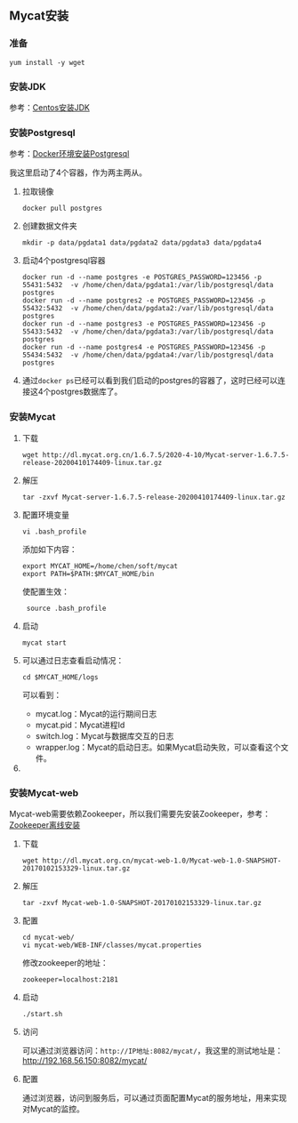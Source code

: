 

## Mycat安装

### 准备

```
yum install -y wget
```

### 安装JDK

参考：[Centos安装JDK](https://github.com/ichentiefeng/learning/blob/master/java/Centos7%E5%AE%89%E8%A3%85JDK8.md)

### 安装Postgresql

参考：[Docker环境安装Postgresql](https://github.com/ichentiefeng/learning/blob/master/postgresql/Postgresql.md#docker%E7%8E%AF%E5%A2%83%E5%AE%89%E8%A3%85)

我这里启动了4个容器，作为两主两从。

1. 拉取镜像

   ```
   docker pull postgres
   ```

2. 创建数据文件夹

   ```
   mkdir -p data/pgdata1 data/pgdata2 data/pgdata3 data/pgdata4
   ```

3. 启动4个postgresql容器

   ```shell
   docker run -d --name postgres -e POSTGRES_PASSWORD=123456 -p 55431:5432  -v /home/chen/data/pgdata1:/var/lib/postgresql/data postgres
   docker run -d --name postgres2 -e POSTGRES_PASSWORD=123456 -p 55432:5432  -v /home/chen/data/pgdata2:/var/lib/postgresql/data postgres
   docker run -d --name postgres3 -e POSTGRES_PASSWORD=123456 -p 55433:5432  -v /home/chen/data/pgdata3:/var/lib/postgresql/data postgres
   docker run -d --name postgres4 -e POSTGRES_PASSWORD=123456 -p 55434:5432  -v /home/chen/data/pgdata4:/var/lib/postgresql/data postgres
   ```

4. 通过`docker ps`已经可以看到我们启动的postgres的容器了，这时已经可以连接这4个postgres数据库了。

### 安装Mycat

1. 下载

   ```shell
   wget http://dl.mycat.org.cn/1.6.7.5/2020-4-10/Mycat-server-1.6.7.5-release-20200410174409-linux.tar.gz
   ```

2. 解压

   ```
   tar -zxvf Mycat-server-1.6.7.5-release-20200410174409-linux.tar.gz
   ```

3. 配置环境变量

   ```shell
   vi .bash_profile
   ```

   添加如下内容：

   ```shell
   export MYCAT_HOME=/home/chen/soft/mycat
   export PATH=$PATH:$MYCAT_HOME/bin
   ```

   使配置生效：

   ```shell
    source .bash_profile
   ```

4. 启动

   ```
   mycat start
   ```

5. 可以通过日志查看启动情况：

   ```shell
   cd $MYCAT_HOME/logs
   ```

   可以看到：

   - mycat.log：Mycat的运行期间日志
   - mycat.pid：Mycat进程Id
   - switch.log：Mycat与数据库交互的日志
   - wrapper.log：Mycat的启动日志。如果Mycat启动失败，可以查看这个文件。

6. 

### 安装Mycat-web

Mycat-web需要依赖Zookeeper，所以我们需要先安装Zookeeper，参考：[Zookeeper离线安装](https://github.com/ichentiefeng/learning/blob/master/zookeeper/Zookeeper.md#%E7%A6%BB%E7%BA%BF%E5%AE%89%E8%A3%85)

1. 下载

   ```shell
   wget http://dl.mycat.org.cn/mycat-web-1.0/Mycat-web-1.0-SNAPSHOT-20170102153329-linux.tar.gz
   ```

2. 解压

   ```shell
   tar -zxvf Mycat-web-1.0-SNAPSHOT-20170102153329-linux.tar.gz
   ```

3. 配置

   ```shell
   cd mycat-web/
   vi mycat-web/WEB-INF/classes/mycat.properties
   ```

   修改zookeeper的地址：

   ```properties
   zookeeper=localhost:2181
   ```

4. 启动

   ```shell
   ./start.sh
   ```

5. 访问

   可以通过浏览器访问：`http://IP地址:8082/mycat/`，我这里的测试地址是：http://192.168.56.150:8082/mycat/

6. 配置

   通过浏览器，访问到服务后，可以通过页面配置Mycat的服务地址，用来实现对Mycat的监控。





























































